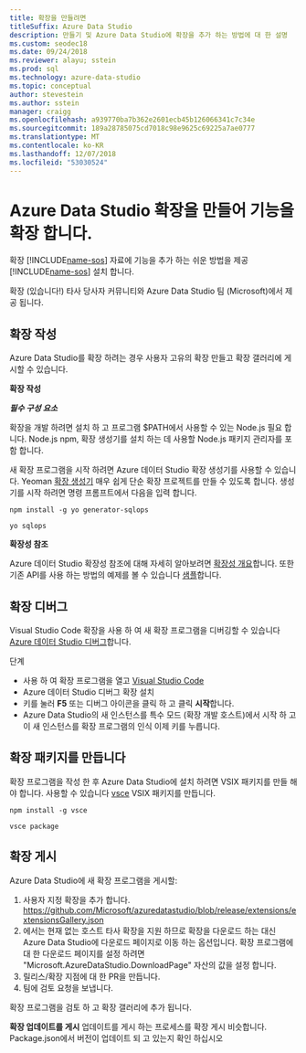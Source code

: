 ```yaml
---
title: 확장을 만들려면
titleSuffix: Azure Data Studio
description: 만들기 및 Azure Data Studio에 확장을 추가 하는 방법에 대 한 설명
ms.custom: seodec18
ms.date: 09/24/2018
ms.reviewer: alayu; sstein
ms.prod: sql
ms.technology: azure-data-studio
ms.topic: conceptual
author: stevestein
ms.author: sstein
manager: craigg
ms.openlocfilehash: a939770ba7b362e2601ecb45b126066341c7c34e
ms.sourcegitcommit: 189a28785075cd7018c98e9625c69225a7ae0777
ms.translationtype: MT
ms.contentlocale: ko-KR
ms.lasthandoff: 12/07/2018
ms.locfileid: "53030524"
---
```

# <a name="extend-the-functionality-by-creating-azure-data-studio-extensions"></a>Azure Data Studio 확장을 만들어 기능을 확장 합니다.

확장 [!INCLUDE[name-sos](../includes/name-sos-short.md)] 자료에 기능을 추가 하는 쉬운 방법을 제공 [!INCLUDE[name-sos](../includes/name-sos-short.md)] 설치 합니다.

확장 (있습니다!) 타사 당사자 커뮤니티와 Azure Data Studio 팀 (Microsoft)에서 제공 됩니다.


## <a name="author-an-extension"></a>확장 작성

Azure Data Studio를 확장 하려는 경우 사용자 고유의 확장 만들고 확장 갤러리에 게시할 수 있습니다.

**확장 작성**

***필수 구성 요소***

확장을 개발 하려면 설치 하 고 프로그램 $PATH에서 사용할 수 있는 Node.js 필요 합니다. Node.js npm, 확장 생성기를 설치 하는 데 사용할 Node.js 패키지 관리자를 포함 합니다.

새 확장 프로그램을 시작 하려면 Azure 데이터 Studio 확장 생성기를 사용할 수 있습니다. Yeoman [확장 생성기](https://www.npmjs.com/package/generator-sqlops) 매우 쉽게 단순 확장 프로젝트를 만들 수 있도록 합니다. 생성기를 시작 하려면 명령 프롬프트에서 다음을 입력 합니다.

`npm install -g yo generator-sqlops`

`yo sqlops`


**확장성 참조**

Azure 데이터 Studio 확장성 참조에 대해 자세히 알아보려면 [확장성 개요](extensibility.md)합니다. 또한 기존 API를 사용 하는 방법의 예제를 볼 수 있습니다 [샘플](https://github.com/Microsoft/azuredatastudio/tree/master/samples)합니다.


## <a name="debug-an-extension"></a>확장 디버그

Visual Studio Code 확장을 사용 하 여 새 확장 프로그램을 디버깅할 수 있습니다 [Azure 데이터 Studio 디버그](https://github.com/kevcunnane/sqlops-debug)합니다.

단계
- 사용 하 여 확장 프로그램을 열고 [Visual Studio Code](https://code.visualstudio.com/)
- Azure 데이터 Studio 디버그 확장 설치
- 키를 눌러 **F5** 또는 디버그 아이콘을 클릭 하 고 클릭 **시작**합니다.
- Azure Data Studio의 새 인스턴스를 특수 모드 (확장 개발 호스트)에서 시작 하 고이 새 인스턴스를 확장 프로그램의 인식 이제 키를 누릅니다.


## <a name="create-an-extension-package"></a>확장 패키지를 만듭니다

확장 프로그램을 작성 한 후 Azure Data Studio에 설치 하려면 VSIX 패키지를 만들 해야 합니다. 사용할 수 있습니다 [vsce](https://github.com/Microsoft/vscode-vsce) VSIX 패키지를 만듭니다.

`npm install -g vsce`

`vsce package`


## <a name="publish-an-extension"></a>확장 게시

Azure Data Studio에 새 확장 프로그램을 게시할:

1. 사용자 지정 확장을 추가 합니다. https://github.com/Microsoft/azuredatastudio/blob/release/extensions/extensionsGallery.json
2. 에서는 현재 없는 호스트 타사 확장을 지원 하므로 확장을 다운로드 하는 대신 Azure Data Studio에 다운로드 페이지로 이동 하는 옵션입니다. 확장 프로그램에 대 한 다운로드 페이지를 설정 하려면 "Microsoft.AzureDataStudio.DownloadPage" 자산의 값을 설정 합니다.
3. 릴리스/확장 지점에 대 한 PR을 만듭니다.
4. 팀에 검토 요청을 보냅니다.

확장 프로그램을 검토 하 고 확장 갤러리에 추가 됩니다.

**확장 업데이트를 게시** 업데이트를 게시 하는 프로세스를 확장 게시 비슷합니다. Package.json에서 버전이 업데이트 되 고 있는지 확인 하십시오
